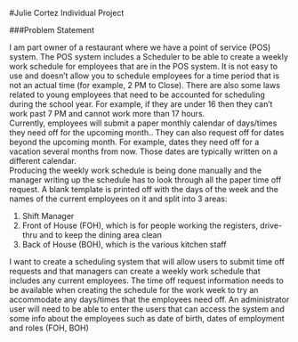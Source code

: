 #Julie Cortez Individual Project

###Problem Statement 

I am part owner of a restaurant where we have a point of service (POS) system.  The POS system includes a Scheduler to be able to create a weekly work schedule for employees that are in the POS system.  It is not easy to use and doesn’t allow you to schedule employees for a time period that is not an actual time (for example, 2 PM to Close).  There are also some laws related to young employees that need to be accounted for scheduling during the school year.  For example, if they are under 16 then they can’t work past 7 PM and cannot work more than 17 hours.  
Currently, employees will submit a paper monthly calendar of days/times they need off for the upcoming month..  They can also request off for dates beyond the upcoming month.  For example, dates they need off for a vacation several months from now.  Those dates are typically written on a different calendar.  
Producing the weekly work schedule is being done manually and the manager writing up the schedule has to look through all the paper time off request.  A blank template is printed off with the days of the week and the names of the current employees on it and split into 3 areas:
1.	Shift Manager
2.	Front of House (FOH), which is for people working the registers, drive-thru and to keep the dining area clean
3.	Back of House (BOH), which is the various kitchen staff

I want to create a scheduling system that will allow users to submit time off requests and that managers can create a weekly work schedule that includes any current employees.  The time off request information needs to be available when creating the schedule for the work week to try an accommodate any days/times that the employees need off.
An administrator user will need to be able to enter the users that can access the system and some info about the employees such as date of birth, dates of employment and roles (FOH, BOH)

